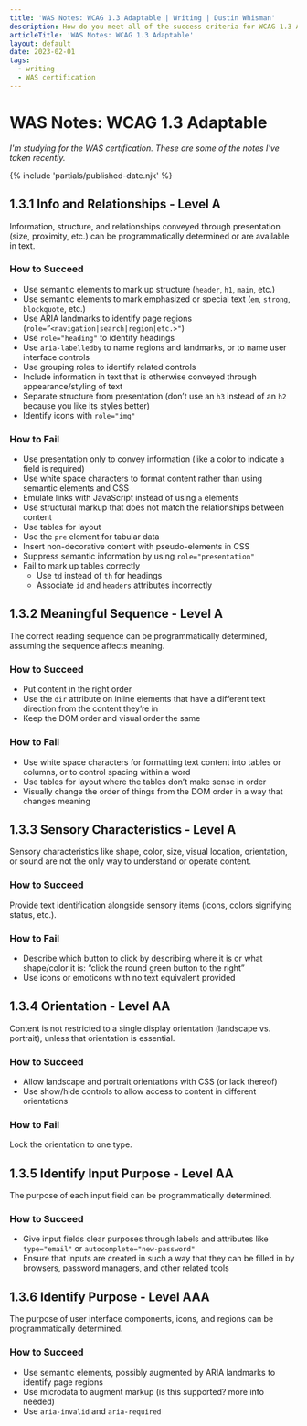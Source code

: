 ```yaml
---
title: 'WAS Notes: WCAG 1.3 Adaptable | Writing | Dustin Whisman'
description: How do you meet all of the success criteria for WCAG 1.3 Adaptable?
articleTitle: 'WAS Notes: WCAG 1.3 Adaptable'
layout: default
date: 2023-02-01
tags:
  - writing
  - WAS certification
---
```


# WAS Notes: WCAG 1.3 Adaptable

_I'm studying for the WAS certification. These are some of the notes I've taken recently._

{% include 'partials/published-date.njk' %}

## 1.3.1 Info and Relationships - Level A

Information, structure, and relationships conveyed through presentation (size, proximity, etc.) can be programmatically determined or are available in text.

### How to Succeed

- Use semantic elements to mark up structure (`header`, `h1`, `main`, etc.)
- Use semantic elements to mark emphasized or special text (`em`, `strong`, `blockquote`, etc.)
- Use ARIA landmarks to identify page regions (`role=”<navigation|search|region|etc.>"`)
- Use `role="heading"` to identify headings
- Use `aria-labelledby` to name regions and landmarks, or to name user interface controls
- Use grouping roles to identify related controls
- Include information in text that is otherwise conveyed through appearance/styling of text
- Separate structure from presentation (don’t use an `h3` instead of an `h2` because you like its styles better)
- Identify icons with `role="img"`

### How to Fail

- Use presentation only to convey information (like a color to indicate a field is required)
- Use white space characters to format content rather than using semantic elements and CSS
- Emulate links with JavaScript instead of using `a` elements
- Use structural markup that does not match the relationships between content
- Use tables for layout
- Use the `pre` element for tabular data
- Insert non-decorative content with pseudo-elements in CSS
- Suppress semantic information by using `role="presentation"`
- Fail to mark up tables correctly
  - Use `td` instead of `th` for headings
  - Associate `id` and `headers` attributes incorrectly

## 1.3.2 Meaningful Sequence - Level A

The correct reading sequence can be programmatically determined, assuming the sequence affects meaning.

### How to Succeed

- Put content in the right order
- Use the `dir` attribute on inline elements that have a different text direction from the content they’re in
- Keep the DOM order and visual order the same

### How to Fail

- Use white space characters for formatting text content into tables or columns, or to control spacing within a word
- Use tables for layout where the tables don’t make sense in order
- Visually change the order of things from the DOM order in a way that changes meaning

## 1.3.3 Sensory Characteristics - Level A

Sensory characteristics like shape, color, size, visual location, orientation, or sound are not the only way to understand or operate content.

### How to Succeed

Provide text identification alongside sensory items (icons, colors signifying status, etc.).

### How to Fail

- Describe which button to click by describing where it is or what shape/color it is: “click the round green button to the right”
- Use icons or emoticons with no text equivalent provided

## 1.3.4 Orientation - Level AA

Content is not restricted to a single display orientation (landscape vs. portrait), unless that orientation is essential.

### How to Succeed

- Allow landscape and portrait orientations with CSS (or lack thereof)
- Use show/hide controls to allow access to content in different orientations

### How to Fail

Lock the orientation to one type.

## 1.3.5 Identify Input Purpose - Level AA

The purpose of each input field can be programmatically determined.

### How to Succeed

- Give input fields clear purposes through labels and attributes like `type="email"` or `autocomplete="new-password"`
- Ensure that inputs are created in such a way that they can be filled in by browsers, password managers, and other related tools

## 1.3.6 Identify Purpose - Level AAA

The purpose of user interface components, icons, and regions can be programmatically determined.

### How to Succeed

- Use semantic elements, possibly augmented by ARIA landmarks to identify page regions
- Use microdata to augment markup (is this supported? more info needed)
- Use `aria-invalid` and `aria-required`
